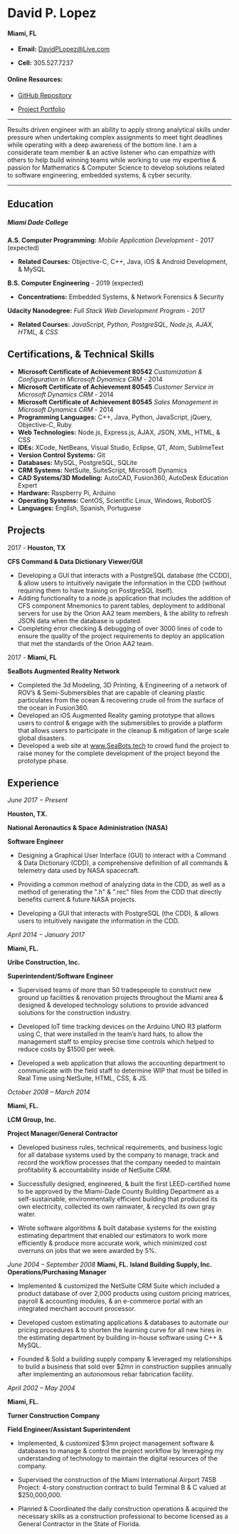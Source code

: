 # David P. Lopez

#### Miami, FL
* **Email:** DavidPLopez@Live.com

* **Cell:** 305.527.7237

#### Online Resources:
* [GitHub Repository](https://www.github.com/lopezdp)

* [Project Portfolio](http://www.davidplopez.com)

---

Results driven engineer with an ability to apply strong analytical skills under pressure when undertaking complex assignments to meet tight deadlines while operating with a deep awareness of the bottom line. I am a considerate team member & an active listener who can empathize with others to help build winning teams while working to use my expertise & passion for Mathematics & Computer Science to develop solutions related to software engineering, embedded systems, & cyber security.

---

## Education

##### Miami Dade College

**A.S. Computer Programming:** *Mobile Application Development* - 2017 (expected)
* **Related Courses:** Objective-C, C++, Java, iOS & Android Development, & MySQL

**B.S. Computer Engineering**  - 2019 (expected)
* **Concentrations:** Embedded Systems, & Network Forensics & Security

**Udacity Nanodegree:** *Full Stack Web Development Program* - 2017
* **Related Courses:** *JavaScript, Python, PostgreSQL, Node.js, AJAX, HTML, & CSS*

## Certifications, & Technical Skills
* **Microsoft Certificate of Achievement 80542** *Customization & Configuration in Microsoft Dynamics CRM* - 2014
* **Microsoft Certificate of Achievement 80545** *Customer Service in Microsoft Dynamics CRM* - 2014
* **Microsoft Certificate of Achievement 80545** *Sales Management in Microsoft Dynamics CRM* - 2014
* **Programming Languages:** C++, Java, Python, JavaScript, jQuery, Objective-C, Ruby
* **Web Technologies:** Node.js, Express.js, AJAX, JSON, XML, HTML, & CSS
* **IDEs:** XCode, NetBeans, Visual Studio, Eclipse, QT, Atom, SublimeText
* **Version Control Systems:** Git
* **Databases:** MySQL, PostgreSQL, SQLite
* **CRM Systems:** NetSuite, SuiteScript, Microsoft Dynamics
* **CAD Systems/3D Modeling:** AutoCAD, Fusion360, AutoDesk Education Expert
* **Hardware:** Raspberry Pi, Arduino
* **Operating Systems:** CentOS, Scientific Linux, Windows, RobotOS
* **Languages:** English, Spanish, Portuguese

## Projects
2017 - **Houston, TX**

**CFS Command & Data Dictionary Viewer/GUI**

* Developing a GUI that interacts with a PostgreSQL database (the CCDD), & allow users to intuitively navigate the information in the CDD (without requiring them to have training on PostgreSQL itself).
* Adding functionality to a node.js application that includes the addition of CFS component Mnemonics to parent tables, deployment to additional servers for use by the Orion AA2 team members, & the ability to refresh JSON data when the database is updated.
* Completing error checking & debugging of over 3000 lines of code to ensure the quality of the project requirements to deploy an application that met the standards of the Orion AA2 team.

2017 - **Miami, FL**

**SeaBots Augmented Reality Network**

* Completed the 3d Modeling, 3D Printing, & Engineering of a network of ROV’s & Semi-Submersibles that are capable of cleaning plastic particulates from the ocean & recovering crude oil from the surface of the ocean in Fusion360.
* Developed an iOS Augmented Reality gaming prototype that allows users to control & engage with the submersibles to provide a platform that allows users to participate in the cleanup & mitigation of large scale global disasters.
* Developed a web site at www.SeaBots.tech to crowd fund the project to raise money for the complete development of the project beyond the prototype phase.

## Experience
*June 2017 − Present*

**Houston, TX.**

**National Aeronautics & Space Administration (NASA)**

**Software Engineer**

* Designing a Graphical User Interface (GUI) to interact with a Command & Data Dictionary (CDD), a comprehensive definition of all commands & telemetry data used by NASA spacecraft.

* Providing a common method of analyzing data in the CDD, as well as a method of generating the ".h" & ".rec" files from the CDD that directly benefits current & future NASA projects.

* Developing a GUI that interacts with PostgreSQL (the CDD), & allows users to intuitively navigate the information in the CDD.

*April 2014 − January 2017*

**Miami, FL.**

**Uribe Construction, Inc.**

**Superintendent/Software Engineer**

* Supervised teams of more than 50 tradespeople to construct new ground up facilities & renovation projects throughout the Miami area & designed & developed technology solutions to provide advanced solutions for the construction industry.

* Developed IoT time tracking devices on the Arduino UNO R3 platform using C, that were installed in the team’s hard hats, to allow the management staff to employ precise time controls which helped to reduce costs by $1500 per week.

* Developed a web application that allows the accounting department to communicate with the field staff to determine WIP that must be billed in Real Time using NetSuite, HTML, CSS, & JS.

*October 2008 – March 2014*

**Miami, FL.**

**LCM Group, Inc.**

**Project Manager/General Contractor**

* Developed business rules, technical requirements, and business logic for all database systems used by the company to manage, track and record the workflow processes that the company needed to maintain profitability & accountability inside of NetSuite CRM.

* Successfully designed, engineered, & built the first LEED-certified home to be approved by the Miami-Dade County Building Department as a self-sustainable, environmentally efficient building that produced its own electricity, collected its own rainwater, & recycled its own gray water.

* Wrote software algorithms & built database systems for the existing estimating department that enabled our estimators to work more efficiently & produce more accurate work, which minimized cost overruns on jobs that we were awarded by 5%.

*June 2004 – September 2008*
**Miami, FL.**
**Island Building Supply, Inc.**
**Operations/Purchasing Manager**

* Implemented & customized the NetSuite CRM Suite which included a product database of over 2,000 products using custom pricing matrices, payroll & accounting modules, & an e-commerce portal with an integrated merchant account processor.

* Developed custom estimating applications & databases to automate our pricing procedures & to shorten the learning curve for all new hires in the estimating department by building in-house software using C++ & MySQL.

* Founded & Sold a building supply company & leveraged my relationships to build a business that sold over $2mn in construction supplies annually after implementing an autonomous rebar fabrication facility.

*April 2002 – May 2004*

**Miami, FL.**

**Turner Construction Company**

**Field Engineer/Assistant Superintendent**

* Implemented, & customized $3mn project management software & databases to manage & control the project workflow by leveraging my understanding of technology to maintain the digital resources of the company.

* Supervised the construction of the Miami International Airport 745B Project: 4-story construction contract to build Terminal B & C valued at $250,000,000.

* Planned & Coordinated the daily construction operations & acquired the necessary skills as a construction professional to become licensed as a General Contractor in the State of Florida.
